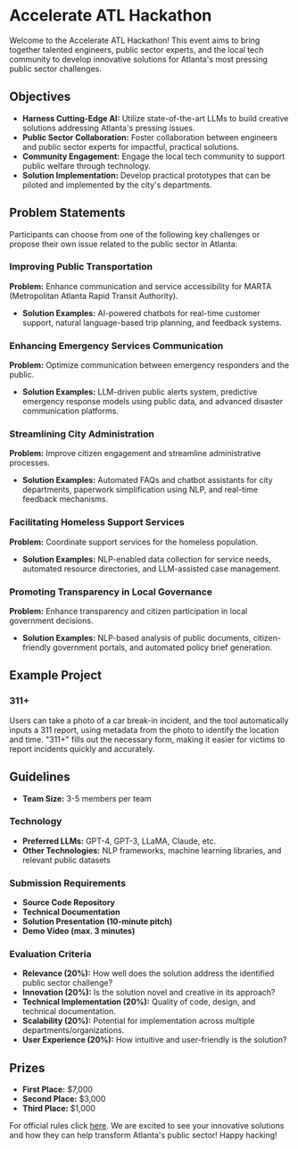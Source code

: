 # Accelerate ATL Hackathon

Welcome to the Accelerate ATL Hackathon! This event aims to bring together talented engineers, public sector experts, and the local tech community to develop innovative solutions for Atlanta's most pressing public sector challenges.

## Objectives

- **Harness Cutting-Edge AI:** Utilize state-of-the-art LLMs to build creative solutions addressing Atlanta's pressing issues.
- **Public Sector Collaboration:** Foster collaboration between engineers and public sector experts for impactful, practical solutions.
- **Community Engagement:** Engage the local tech community to support public welfare through technology.
- **Solution Implementation:** Develop practical prototypes that can be piloted and implemented by the city's departments.

## Problem Statements

Participants can choose from one of the following key challenges or propose their own issue related to the public sector in Atlanta:

### Improving Public Transportation
**Problem:** Enhance communication and service accessibility for MARTA (Metropolitan Atlanta Rapid Transit Authority).
- **Solution Examples:** AI-powered chatbots for real-time customer support, natural language-based trip planning, and feedback systems.

### Enhancing Emergency Services Communication
**Problem:** Optimize communication between emergency responders and the public.
- **Solution Examples:** LLM-driven public alerts system, predictive emergency response models using public data, and advanced disaster communication platforms.

### Streamlining City Administration
**Problem:** Improve citizen engagement and streamline administrative processes.
- **Solution Examples:** Automated FAQs and chatbot assistants for city departments, paperwork simplification using NLP, and real-time feedback mechanisms.

### Facilitating Homeless Support Services
**Problem:** Coordinate support services for the homeless population.
- **Solution Examples:** NLP-enabled data collection for service needs, automated resource directories, and LLM-assisted case management.

### Promoting Transparency in Local Governance
**Problem:** Enhance transparency and citizen participation in local government decisions.
- **Solution Examples:** NLP-based analysis of public documents, citizen-friendly government portals, and automated policy brief generation.

## Example Project

### 311+
Users can take a photo of a car break-in incident, and the tool automatically inputs a 311 report, using metadata from the photo to identify the location and time. "311+" fills out the necessary form, making it easier for victims to report incidents quickly and accurately.

## Guidelines

- **Team Size:** 3-5 members per team

### Technology

- **Preferred LLMs:** GPT-4, GPT-3, LLaMA, Claude, etc.
- **Other Technologies:** NLP frameworks, machine learning libraries, and relevant public datasets

### Submission Requirements

- **Source Code Repository**
- **Technical Documentation**
- **Solution Presentation (10-minute pitch)**
- **Demo Video (max. 3 minutes)**

### Evaluation Criteria

- **Relevance (20%):** How well does the solution address the identified public sector challenge?
- **Innovation (20%):** Is the solution novel and creative in its approach?
- **Technical Implementation (20%):** Quality of code, design, and technical documentation.
- **Scalability (20%):** Potential for implementation across multiple departments/organizations.
- **User Experience (20%):** How intuitive and user-friendly is the solution?

## Prizes

- **First Place:** $7,000
- **Second Place:** $3,000
- **Third Place:** $1,000

For official rules click [here](rules.pdf).
We are excited to see your innovative solutions and how they can help transform Atlanta's public sector! Happy hacking!
